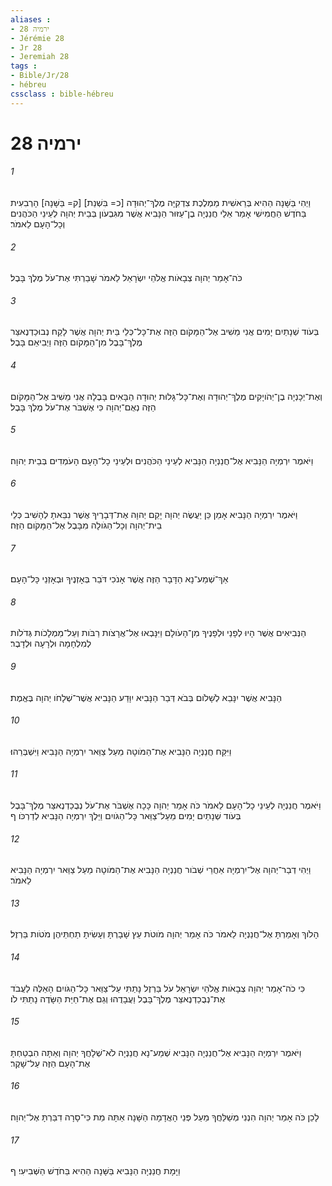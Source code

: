 ```yaml
---
aliases : 
- ירמיה 28
- Jérémie 28
- Jr 28
- Jeremiah 28
tags : 
- Bible/Jr/28
- hébreu
cssclass : bible-hébreu
---
```


# ירמיה 28

###### 1
וַיְהִי בַּשָּׁנָה הַהִיא בְּרֵאשִׁית מַמְלֶכֶת צִדְקִיָּה מֶלֶךְ־יְהוּדָה [כ= בִּשְׁנַת] [ק= בַּשָּׁנָה] הָרְבִעִית בַּחֹדֶשׁ הַחֲמִישִׁי אָמַר אֵלַי חֲנַנְיָה בֶן־עַזּוּר הַנָּבִיא אֲשֶׁר מִגִּבְעֹון בְּבֵית יְהוָה לְעֵינֵי הַכֹּהֲנִים וְכָל־הָעָם לֵאמֹר׃
###### 2
כֹּה־אָמַר יְהוָה צְבָאֹות אֱלֹהֵי יִשְׂרָאֵל לֵאמֹר שָׁבַרְתִּי אֶת־עֹל מֶלֶךְ בָּבֶל׃
###### 3
בְּעֹוד שְׁנָתַיִם יָמִים אֲנִי מֵשִׁיב אֶל־הַמָּקֹום הַזֶּה אֶת־כָּל־כְּלֵי בֵּית יְהוָה אֲשֶׁר לָקַח נְבוּכַדְנֶאצַּר מֶלֶךְ־בָּבֶל מִן־הַמָּקֹום הַזֶּה וַיְבִיאֵם בָּבֶל׃
###### 4
וְאֶת־יְכָנְיָה בֶן־יְהֹויָקִים מֶלֶךְ־יְהוּדָה וְאֶת־כָּל־גָּלוּת יְהוּדָה הַבָּאִים בָּבֶלָה אֲנִי מֵשִׁיב אֶל־הַמָּקֹום הַזֶּה נְאֻם־יְהוָה כִּי אֶשְׁבֹּר אֶת־עֹל מֶלֶךְ בָּבֶל׃
###### 5
וַיֹּאמֶר יִרְמְיָה הַנָּבִיא אֶל־חֲנַנְיָה הַנָּבִיא לְעֵינֵי הַכֹּהֲנִים וּלְעֵינֵי כָל־הָעָם הָעֹמְדִים בְּבֵית יְהוָה׃
###### 6
וַיֹּאמֶר יִרְמְיָה הַנָּבִיא אָמֵן כֵּן יַעֲשֶׂה יְהוָה יָקֵם יְהוָה אֶת־דְּבָרֶיךָ אֲשֶׁר נִבֵּאתָ לְהָשִׁיב כְּלֵי בֵית־יְהוָה וְכָל־הַגֹּולָה מִבָּבֶל אֶל־הַמָּקֹום הַזֶּה׃
###### 7
אַךְ־שְׁמַע־נָא הַדָּבָר הַזֶּה אֲשֶׁר אָנֹכִי דֹּבֵר בְּאָזְנֶיךָ וּבְאָזְנֵי כָּל־הָעָם׃
###### 8
הַנְּבִיאִים אֲשֶׁר הָיוּ לְפָנַי וּלְפָנֶיךָ מִן־הָעֹולָם וַיִּנָּבְאוּ אֶל־אֲרָצֹות רַבֹּות וְעַל־מַמְלָכֹות גְּדֹלֹות לְמִלְחָמָה וּלְרָעָה וּלְדָבֶר׃
###### 9
הַנָּבִיא אֲשֶׁר יִנָּבֵא לְשָׁלֹום בְּבֹא דְּבַר הַנָּבִיא יִוָּדַע הַנָּבִיא אֲשֶׁר־שְׁלָחֹו יְהוָה בֶּאֱמֶת׃
###### 10
וַיִּקַּח חֲנַנְיָה הַנָּבִיא אֶת־הַמֹּוטָה מֵעַל צַוַּאר יִרְמְיָה הַנָּבִיא וַיִּשְׁבְּרֵהוּ׃
###### 11
וַיֹּאמֶר חֲנַנְיָה לְעֵינֵי כָל־הָעָם לֵאמֹר כֹּה אָמַר יְהוָה כָּכָה אֶשְׁבֹּר אֶת־עֹל נְבֻכַדְנֶאצַּר מֶלֶךְ־בָּבֶל בְּעֹוד שְׁנָתַיִם יָמִים מֵעַל־צַוַּאר כָּל־הַגֹּויִם וַיֵּלֶךְ יִרְמְיָה הַנָּבִיא לְדַרְכֹּו׃ ף
###### 12
וַיְהִי דְבַר־יְהוָה אֶל־יִרְמְיָה אַחֲרֵי שְׁבֹור חֲנַנְיָה הַנָּבִיא אֶת־הַמֹּוטָה מֵעַל צַוַּאר יִרְמְיָה הַנָּבִיא לֵאמֹר׃
###### 13
הָלֹוךְ וְאָמַרְתָּ אֶל־חֲנַנְיָה לֵאמֹר כֹּה אָמַר יְהוָה מֹוטֹת עֵץ שָׁבָרְתָּ וְעָשִׂיתָ תַחְתֵּיהֶן מֹטֹות בַּרְזֶל׃
###### 14
כִּי כֹה־אָמַר יְהוָה צְבָאֹות אֱלֹהֵי יִשְׂרָאֵל עֹל בַּרְזֶל נָתַתִּי עַל־צַוַּאר כָּל־הַגֹּויִם הָאֵלֶּה לַעֲבֹד אֶת־נְבֻכַדְנֶאצַּר מֶלֶךְ־בָּבֶל וַעֲבָדֻהוּ וְגַם אֶת־חַיַּת הַשָּׂדֶה נָתַתִּי לֹו׃
###### 15
וַיֹּאמֶר יִרְמְיָה הַנָּבִיא אֶל־חֲנַנְיָה הַנָּבִיא שְׁמַע־נָא חֲנַנְיָה לֹא־שְׁלָחֲךָ יְהוָה וְאַתָּה הִבְטַחְתָּ אֶת־הָעָם הַזֶּה עַל־שָׁקֶר׃
###### 16
לָכֵן כֹּה אָמַר יְהוָה הִנְנִי מְשַׁלֵּחֲךָ מֵעַל פְּנֵי הָאֲדָמָה הַשָּׁנָה אַתָּה מֵת כִּי־סָרָה דִבַּרְתָּ אֶל־יְהוָה׃
###### 17
וַיָּמָת חֲנַנְיָה הַנָּבִיא בַּשָּׁנָה הַהִיא בַּחֹדֶשׁ הַשְּׁבִיעִי׃ ף
